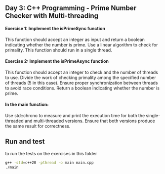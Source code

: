 ## Day 3: C++ Programming - Prime Number Checker with Multi-threading

#### Exercise 1: Implement the isPrimeSync function
This function should accept an integer as input and return a boolean indicating whether the number is prime.
Use a linear algorithm to check for primality.
This function should run in a single thread.

#### Exercise 2: Implement the isPrimeAsync function
This function should accept an integer to check and the number of threads to use.
Divide the work of checking primality among the specified number of threads (5 in this case).
Ensure proper synchronization between threads to avoid race conditions.
Return a boolean indicating whether the number is prime.

#### In the main function:
Use std::chrono to measure and print the execution time for both the single-threaded and multi-threaded versions.
Ensure that both versions produce the same result for correctness.

## Run and test

to run the tests on the exercises in this folder
```sh
g++ -std=c++20 -pthread -o main main.cpp
./main
```